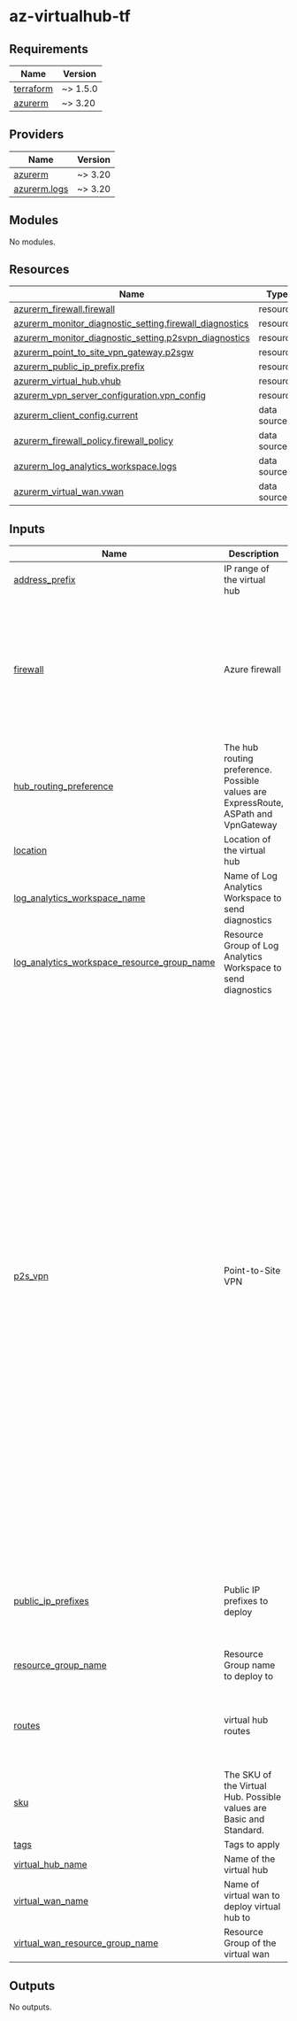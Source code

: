 # az-virtualhub-tf

<!-- BEGIN_TF_DOCS -->
## Requirements

| Name | Version |
|------|---------|
| <a name="requirement_terraform"></a> [terraform](#requirement\_terraform) | ~> 1.5.0 |
| <a name="requirement_azurerm"></a> [azurerm](#requirement\_azurerm) | ~> 3.20 |

## Providers

| Name | Version |
|------|---------|
| <a name="provider_azurerm"></a> [azurerm](#provider\_azurerm) | ~> 3.20 |
| <a name="provider_azurerm.logs"></a> [azurerm.logs](#provider\_azurerm.logs) | ~> 3.20 |

## Modules

No modules.

## Resources

| Name | Type |
|------|------|
| [azurerm_firewall.firewall](https://registry.terraform.io/providers/hashicorp/azurerm/latest/docs/resources/firewall) | resource |
| [azurerm_monitor_diagnostic_setting.firewall_diagnostics](https://registry.terraform.io/providers/hashicorp/azurerm/latest/docs/resources/monitor_diagnostic_setting) | resource |
| [azurerm_monitor_diagnostic_setting.p2svpn_diagnostics](https://registry.terraform.io/providers/hashicorp/azurerm/latest/docs/resources/monitor_diagnostic_setting) | resource |
| [azurerm_point_to_site_vpn_gateway.p2sgw](https://registry.terraform.io/providers/hashicorp/azurerm/latest/docs/resources/point_to_site_vpn_gateway) | resource |
| [azurerm_public_ip_prefix.prefix](https://registry.terraform.io/providers/hashicorp/azurerm/latest/docs/resources/public_ip_prefix) | resource |
| [azurerm_virtual_hub.vhub](https://registry.terraform.io/providers/hashicorp/azurerm/latest/docs/resources/virtual_hub) | resource |
| [azurerm_vpn_server_configuration.vpn_config](https://registry.terraform.io/providers/hashicorp/azurerm/latest/docs/resources/vpn_server_configuration) | resource |
| [azurerm_client_config.current](https://registry.terraform.io/providers/hashicorp/azurerm/latest/docs/data-sources/client_config) | data source |
| [azurerm_firewall_policy.firewall_policy](https://registry.terraform.io/providers/hashicorp/azurerm/latest/docs/data-sources/firewall_policy) | data source |
| [azurerm_log_analytics_workspace.logs](https://registry.terraform.io/providers/hashicorp/azurerm/latest/docs/data-sources/log_analytics_workspace) | data source |
| [azurerm_virtual_wan.vwan](https://registry.terraform.io/providers/hashicorp/azurerm/latest/docs/data-sources/virtual_wan) | data source |

## Inputs

| Name | Description | Type | Default | Required |
|------|-------------|------|---------|:--------:|
| <a name="input_address_prefix"></a> [address\_prefix](#input\_address\_prefix) | IP range of the virtual hub | `string` | n/a | yes |
| <a name="input_firewall"></a> [firewall](#input\_firewall) | Azure firewall | <pre>object(<br>    {<br>      name                       = string<br>      sku                        = optional(string, "Standard")<br>      policy_name                = string<br>      policy_resource_group_name = string<br>      threat_intel_mode          = optional(string, "Deny")<br>      zone_redundant             = optional(bool, true)<br>      public_ip_count            = number<br>    }<br>  )</pre> | n/a | yes |
| <a name="input_hub_routing_preference"></a> [hub\_routing\_preference](#input\_hub\_routing\_preference) | The hub routing preference. Possible values are ExpressRoute, ASPath and VpnGateway | `string` | `"ExpressRoute"` | no |
| <a name="input_location"></a> [location](#input\_location) | Location of the virtual hub | `string` | n/a | yes |
| <a name="input_log_analytics_workspace_name"></a> [log\_analytics\_workspace\_name](#input\_log\_analytics\_workspace\_name) | Name of Log Analytics Workspace to send diagnostics | `string` | n/a | yes |
| <a name="input_log_analytics_workspace_resource_group_name"></a> [log\_analytics\_workspace\_resource\_group\_name](#input\_log\_analytics\_workspace\_resource\_group\_name) | Resource Group of Log Analytics Workspace to send diagnostics | `string` | n/a | yes |
| <a name="input_p2s_vpn"></a> [p2s\_vpn](#input\_p2s\_vpn) | Point-to-Site VPN | <pre>object(<br>    {<br>      vpn_server_configuration_name = string<br>      vpn_authentication_types      = optional(list(string), ["AAD"])<br>      vpn_protocols                 = optional(list(string), ["OpenVPN"])<br>      ipsec_policy = optional(object({<br>        dh_group               = string<br>        ike_encryption         = string<br>        ike_integrity          = string<br>        ipsec_encryption       = string<br>        ipsec_integrity        = string<br>        pfs_group              = string<br>        sa_lifetime_seconds    = number<br>        sa_data_size_kilobytes = number<br>      }))<br>      azure_active_directory_authentication = optional(object({<br>        issuer = string<br>      }))<br>      client_root_certificates = optional(list(object({<br>        name             = string<br>        public_cert_data = string<br>      })))<br>      client_revoked_certificates = optional(list(object({<br>        name       = string<br>        thumbprint = string<br>      })))<br>      vpn_gateway_name                    = string<br>      scale_unit                          = number<br>      dns_servers                         = optional(list(string))<br>      routing_preference_internet_enabled = optional(bool, false)<br>      connection_configuration_name       = string<br>      internet_security_enabled           = optional(bool, false)<br>      client_address_pool_prefixes        = optional(list(string))<br>      route = optional(object({<br>        associated_route_table_id = string<br>        inbound_route_map_id      = optional(string)<br>        outbound_route_map_id     = optional(string)<br>        propagated_route_table = optional(object({<br>          ids    = list(string)<br>          labels = optional(list(string))<br>        }))<br>      }))<br>    }<br>  )</pre> | `null` | no |
| <a name="input_public_ip_prefixes"></a> [public\_ip\_prefixes](#input\_public\_ip\_prefixes) | Public IP prefixes to deploy | <pre>list(object(<br>    {<br>      name          = string<br>      ip_version    = optional(string, "IPv4")<br>      prefix_length = number<br>    }<br>  ))</pre> | `[]` | no |
| <a name="input_resource_group_name"></a> [resource\_group\_name](#input\_resource\_group\_name) | Resource Group name to deploy to | `string` | n/a | yes |
| <a name="input_routes"></a> [routes](#input\_routes) | virtual hub routes | <pre>list(object(<br>    {<br>      name                = string<br>      address_prefixes    = list(string)<br>      next_hop_ip_address = string<br>    }<br>  ))</pre> | `[]` | no |
| <a name="input_sku"></a> [sku](#input\_sku) | The SKU of the Virtual Hub. Possible values are Basic and Standard. | `string` | `"Standard"` | no |
| <a name="input_tags"></a> [tags](#input\_tags) | Tags to apply | `map(string)` | n/a | yes |
| <a name="input_virtual_hub_name"></a> [virtual\_hub\_name](#input\_virtual\_hub\_name) | Name of the virtual hub | `string` | n/a | yes |
| <a name="input_virtual_wan_name"></a> [virtual\_wan\_name](#input\_virtual\_wan\_name) | Name of virtual wan to deploy virtual hub to | `string` | n/a | yes |
| <a name="input_virtual_wan_resource_group_name"></a> [virtual\_wan\_resource\_group\_name](#input\_virtual\_wan\_resource\_group\_name) | Resource Group of the virtual wan | `string` | n/a | yes |

## Outputs

No outputs.
<!-- END_TF_DOCS -->

